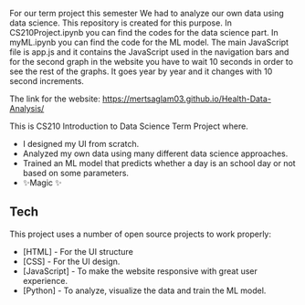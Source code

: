 For our term project this semester We had to analyze our own data using data science. This repository is created for this purpose. In CS210Project.ipynb you can find the codes for the data science part. In myML.ipynb you can find the code for the ML model. The main JavaScript file is app.js and it contains the JavaScript used in the navigation bars and for the second graph in the website you have to wait 10 seconds in order to see the rest of the graphs. It goes year by year and it changes with 10 second increments.

The link for the website:
https://mertsaglam03.github.io/Health-Data-Analysis/



This is CS210 Introduction to Data Science Term Project where.

- I designed my UI from scratch.
- Analyzed my own data using many different data science approaches.
- Trained an ML model that predicts whether a day is an school day or not based on some parameters.
- ✨Magic ✨

## Tech

This project uses a number of open source projects to work properly:

- [HTML] - For the UI structure
- [CSS] - For the UI design.
- [JavaScript] - To make the website responsive with great user experience. 
- [Python] - To analyze, visualize the data and train the ML model.











